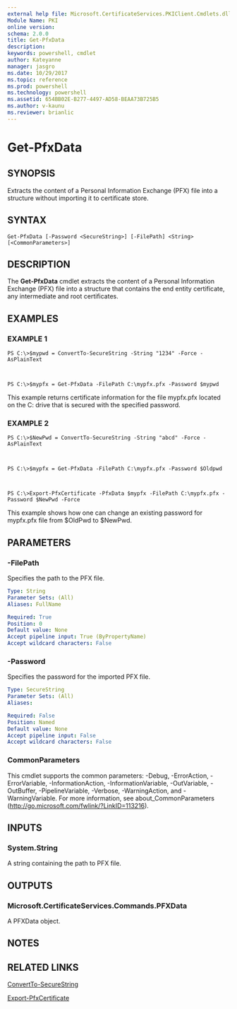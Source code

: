 ```yaml
---
external help file: Microsoft.CertificateServices.PKIClient.Cmdlets.dll-Help.xml
Module Name: PKI
online version: 
schema: 2.0.0
title: Get-PfxData
description: 
keywords: powershell, cmdlet
author: Kateyanne
manager: jasgro
ms.date: 10/29/2017
ms.topic: reference
ms.prod: powershell
ms.technology: powershell
ms.assetid: 654BB02E-B277-4497-AD58-BEAA73B725B5
ms.author: v-kaunu
ms.reviewer: brianlic
---
```


# Get-PfxData

## SYNOPSIS
Extracts the content of a Personal Information Exchange (PFX) file into a structure without importing it to certificate store.

## SYNTAX

```
Get-PfxData [-Password <SecureString>] [-FilePath] <String> [<CommonParameters>]
```

## DESCRIPTION
The **Get-PfxData** cmdlet extracts the content of a Personal Information Exchange (PFX) file into a structure that contains the end entity certificate, any intermediate and root certificates.

## EXAMPLES

### EXAMPLE 1
```
PS C:\>$mypwd = ConvertTo-SecureString -String "1234" -Force -AsPlainText



PS C:\>$mypfx = Get-PfxData -FilePath C:\mypfx.pfx -Password $mypwd
```

This example returns certificate information for the file mypfx.pfx located on the C: drive that is secured with the specified password.

### EXAMPLE 2
```
PS C:\>$NewPwd = ConvertTo-SecureString -String "abcd" -Force -AsPlainText



PS C:\>$mypfx = Get-PfxData -FilePath C:\mypfx.pfx -Password $Oldpwd



PS C:\>Export-PfxCertificate -PfxData $mypfx -FilePath C:\mypfx.pfx -Password $NewPwd -Force
```

This example shows how one can change an existing password for mypfx.pfx file from $OldPwd to $NewPwd.

## PARAMETERS

### -FilePath
Specifies the path to the PFX file.

```yaml
Type: String
Parameter Sets: (All)
Aliases: FullName

Required: True
Position: 0
Default value: None
Accept pipeline input: True (ByPropertyName)
Accept wildcard characters: False
```

### -Password
Specifies the password for the imported PFX file.

```yaml
Type: SecureString
Parameter Sets: (All)
Aliases: 

Required: False
Position: Named
Default value: None
Accept pipeline input: False
Accept wildcard characters: False
```

### CommonParameters
This cmdlet supports the common parameters: -Debug, -ErrorAction, -ErrorVariable, -InformationAction, -InformationVariable, -OutVariable, -OutBuffer, -PipelineVariable, -Verbose, -WarningAction, and -WarningVariable. For more information, see about_CommonParameters (http://go.microsoft.com/fwlink/?LinkID=113216).

## INPUTS

### System.String
A string containing the path to PFX file.

## OUTPUTS

### Microsoft.CertificateServices.Commands.PFXData
A PFXData object.

## NOTES

## RELATED LINKS

[ConvertTo-SecureString](https://go.microsoft.com/fwlink/p/?LinkID=293933)

[Export-PfxCertificate](./Export-PfxCertificate.md)

